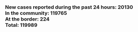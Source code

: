 ### New cases reported during the past 24 hours: 20130<br/>In the community: 119765<br/>At the border: 224<br/>Total: 119989